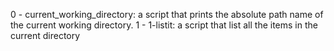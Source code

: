 0 - current_working_directory: a script that prints the absolute path name of the current working directory.
1 - 1-listit: a script that list all the items in the current directory
